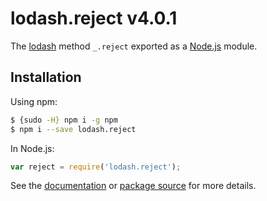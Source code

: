 # lodash.reject v4.0.1

The [lodash](https://lodash.com/) method `_.reject` exported as a [Node.js](https://nodejs.org/) module.

## Installation

Using npm:
```bash
$ {sudo -H} npm i -g npm
$ npm i --save lodash.reject
```

In Node.js:
```js
var reject = require('lodash.reject');
```

See the [documentation](https://lodash.com/docs#reject) or [package source](https://github.com/lodash/lodash/blob/4.0.1-npm-packages/lodash.reject) for more details.
